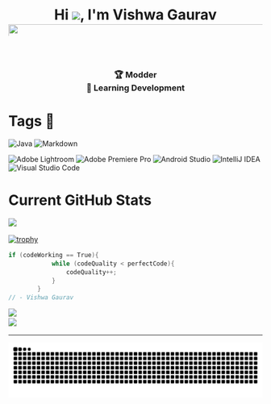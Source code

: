 <h1 align="center"> Hi <img src="https://github.com/TheDudeThatCode/TheDudeThatCode/blob/master/Assets/Hi.gif" width="29px">, I'm Vishwa Gaurav </br> 
<img src="https://www.animatedimages.org/data/media/134/animated-dividing-line-image-0103.gif" width="2000px" height="25"> </br>
<a href="https://twitter.com/VishwaGauravIn"><img alt="" src="https://img.shields.io/badge/@VishwaGauravIn-%231DA1F2.svg?style=for-the-badge&logo=Twitter&logoColor=white" /></a>
</h1>

<h3 align="center"> 🏆 Modder </br>
💛 Learning Development
</h3>

# Tags 📌
![Java](https://img.shields.io/badge/java-%23ED8B00.svg?style=for-the-badge&logo=java&logoColor=white)
![Markdown](https://img.shields.io/badge/markdown-%23000000.svg?style=for-the-badge&logo=markdown&logoColor=white)
<!--
![Python](https://img.shields.io/badge/python-3670A0?style=for-the-badge&logo=python&logoColor=ffdd54)
![JavaScript](https://img.shields.io/badge/javascript-%23323330.svg?style=for-the-badge&logo=javascript&logoColor=%23F7DF1E)
-->
![Adobe Lightroom](https://img.shields.io/badge/Adobe%20Lightroom-31A8FF.svg?style=for-the-badge&logo=Adobe%20Lightroom&logoColor=white)
![Adobe Premiere Pro](https://img.shields.io/badge/Adobe%20Premiere%20Pro-9999FF.svg?style=for-the-badge&logo=Adobe%20Premiere%20Pro&logoColor=white)
![Android Studio](https://img.shields.io/badge/Android%20Studio-3DDC84.svg?style=for-the-badge&logo=android-studio&logoColor=white)
![IntelliJ IDEA](https://img.shields.io/badge/IntelliJIDEA-000000.svg?style=for-the-badge&logo=intellij-idea&logoColor=white)
![Visual Studio Code](https://img.shields.io/badge/Visual%20Studio%20Code-0078d7.svg?style=for-the-badge&logo=visual-studio-code&logoColor=white)

# Current GitHub Stats
<img src="https://github-readme-stats.vercel.app/api?username=vishwagauravin&show_icons=true&hide_border=true&theme=gruvbox" >

[![trophy](https://github-profile-trophy.vercel.app/?username=VishwaGauravIn&theme=gruvbox)]()

``` java
if (codeWorking == True){
            while (codeQuality < perfectCode){
                codeQuality++;
            }
        }
// - Vishwa Gaurav
```

[![](https://readme-typing-svg.herokuapp.com?color=FFC300&lines=Thanks+for+Visiting+my+GitHub+Profile)]() </br>
![](https://komarev.com/ghpvc/?username=VishwaGauravIn&label=Profile+Views&color=yellow)

---
<p align="center">
<img src="https://github.com/VishwaGauravIn/VishwaGauravIn/blob/output/github-contribution-grid-snake.svg">
</p>
